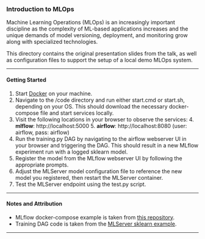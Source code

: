 ### Introduction to MLOps
Machine Learning Operations (MLOps) is an increasingly important discipline as the complexity of ML-based applications increases and the unique demands of model versioning, deployment, and monitoring grow along with specialized technologies.

This directory contains the original presentation slides from the talk, as well as configuration files to support the setup of a local demo MLOps system.

***

#### Getting Started
1. Start [Docker](https://docs.docker.com/get-started/) on your machine.
2. Navigate to the /code directory and run either start.cmd or start.sh, depending on your OS. This should download the necessary docker-compose file and start services locally.
3. Visit the following locations in your browser to observe the services:
   4. **mlflow**: http://localhost:5000
   5. **airflow**: http://localhost:8080 (user: airflow, pass: airflow)
6. Run the training.py DAG by navigating to the airflow webserver UI in your browser and triggering the DAG. This should result in a new MLflow experiment run with a logged sklearn model.
7. Register the model from the MLflow webserver UI by following the appropriate prompts.
8. Adjust the MLServer model configuration file to reference the new model you registered, then restart the MLServer container.
9. Test the MLServer endpoint using the test.py script.

***

#### Notes and Attribution
- MLflow docker-compose example is taken from [this repository](https://github.com/sachua/mlflow-docker-compose).
- Training DAG code is taken from the [MLServer sklearn example](https://mlserver.readthedocs.io/en/latest/examples/sklearn/README.html).

***